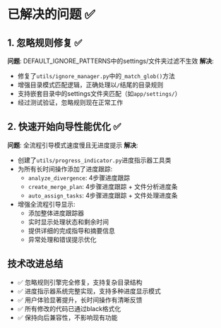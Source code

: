 # 已解决的问题 ✅

## 1. 忽略规则修复 ✅ 
**问题**: DEFAULT_IGNORE_PATTERNS中的settings/文件夹过滤不生效
**解决**: 
- 修复了`utils/ignore_manager.py`中的`_match_glob()`方法
- 增强目录模式匹配逻辑，正确处理以`/`结尾的目录规则
- 支持嵌套目录中的settings文件夹匹配（如`app/settings/`）
- 经过测试验证，忽略规则现在正常工作

## 2. 快速开始向导性能优化 ✅
**问题**: 全流程引导模式速度慢且无进度提示
**解决**:
- 创建了`utils/progress_indicator.py`进度指示器工具类
- 为所有长时间操作添加了进度跟踪:
  - `analyze_divergence`: 4步骤进度跟踪
  - `create_merge_plan`: 4步骤进度跟踪 + 文件分析进度条
  - `auto_assign_tasks`: 4步骤进度跟踪 + 文件处理进度条
- 增强全流程引导显示:
  - 添加整体进度跟踪器
  - 实时显示处理状态和剩余时间
  - 提供详细的完成指导和摘要信息
  - 异常处理和错误提示优化

## 技术改进总结
- ✅ 忽略规则引擎完全修复，支持复杂目录结构
- ✅ 进度指示器系统完整实现，支持多种进度显示模式
- ✅ 用户体验显著提升，长时间操作有清晰反馈
- ✅ 所有修改的代码已通过black格式化
- ✅ 保持向后兼容性，不影响现有功能